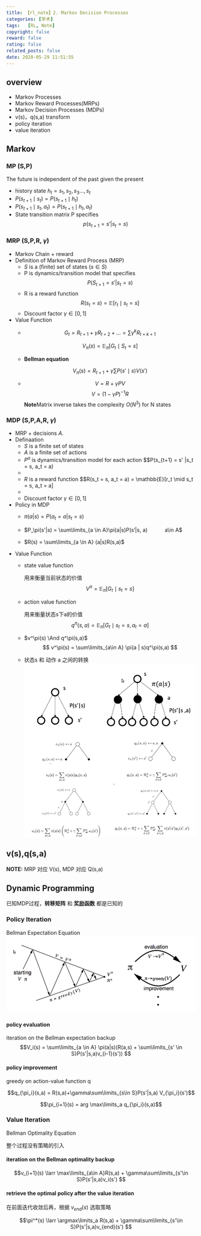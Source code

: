 ```yaml
---
title: 【rl_note】2. Markov Decision Processes
categories: [学术]
tags:   [RL, Note]
copyright: false
reward: false
rating: false
related_posts: false
date: 2020-05-29 11:51:55
---
```


## overview
- Markov Processes
- Markov Reward Processes(MRPs)
- Markov Decision Processes (MDPs)
- v(s)，q(s,a) transform
- policy iteration
- value iteration
  
## Markov
### MP (S,P)
The future is independent of the past given the present

- history state $h_t = {s_1,s_2,s_3...,s_t}$
- $P(s_{t+1}\mid s_t) = P(s_{t+1}\mid h_t)$
- $P(s_{t+1}\mid s_t, a_t) = P(s_{t+1}\mid h_t, a_t)$
- State transition matrix P specifies 
    $$p(s_{t+1} = s' |s_t = s)$$

### MRP (S,P,R, $\gamma$)
- Markov Chain + reward
- Definition of Markov Reward Process (MRP)
    - $S$ is a (finite) set of states ($s ∈ S$)
    - P is dynamics/transition model that specifies 
    $$P(S_{t+1} = s' |s_t = s)$$
    - R is a reward function 
    $$R(s_t = s) = \mathbb{E}[r_t \mid s_t = s]$$
    - Discount factor $\gamma \in [0,1]$
- Value Function
   - $$G_t = R_{t+1}+\gamma R_{t+2}+ ... = \sum\gamma^kR_{t+k+1}$$

        $$V_\pi(s) = \mathbb{E}_\pi[G_t\mid S_t=s]$$
    - **Bellman equation**
  
        $$V_\pi(s) = R_{t+1} + \gamma\sum P(s'\mid s)V(s')$$
    - $$ V = R + \gamma P V$$
        $$ V = (1-\gamma P)^{-1}R$$
        **Note**Matrix inverse takes the complexity $O(N^3 )$ for N states


### MDP (S,P,A,R, $\gamma$)
- MRP + decisions $A$.
- Definaation
    - $S$ is a finite set of states
    - $A$ is a finite set of actions
    - $P^a$ is dynamics/transition model for each action
        $$P(s_{t+1} = s' |s_t = s, a_t = a)
    - 
    - $R$ is a reward function 
        $$R(s_t = s, a_t = a) = \mathbb{E}[r_t \mid s_t = s, a_t = a]
    - 
    - Discount factor $\gamma \in [0, 1]$
- Policy in MDP
    - $\pi(a|s) = P(a_t = a|s_t = s)$
    - $P_\pi(s'|s) = \sum\limits_{a \in A}\pi(a|s)P(s‘|s, a) 　　　a\in A$  

    - $R(s) = \sum\limits_{a \in A} (a|s)R(s,a)$
- Value Function
    - state value function
        
        用来衡量当前状态的价值
        $$V^\pi = \mathbb{E}_\pi[G_t \mid s_t = s]$$

    - action value function
        
        用来衡量状态s下a的价值
        $$q^\pi(s,a) = \mathbb{E}_\pi[G_t \mid s_t =s, a_t = a]$$
    
    - $v^\pi(s) \And q^\pi(s,a)$
        $$ v^\pi(s) = \sum\limits_{a\in A} \pi(a | s)q^\pi(s,a) $$

    - 状态s 和 动作 a 之间的转换
        ![](/images/posts/rl/mdp/compare_mp_mdp.png)
        ![](/images/posts/rl/mdp/one.png)
        ![](/images/posts/rl/mdp/two.png)
        
## v(s),q(s,a)
**NOTE:** MRP 对应 V(s), MDP 对应 Q(s,a)

## Dynamic Programming
已知MDP过程，**转移矩阵** 和 **奖励函数** 都是已知的
### Policy Iteration
Bellman Expectation Equation
![](/images/posts/rl/mdp/policy_iteration.png)
#### policy evaluation
iteration on the Bellman expectation backup
$$V_i(s) = \sum\limits_{a \in A} \pi(a|s)(R(a,s) + \sum\limits_{s' \in S}P(s'|s,a)v_{i-1}(s')) $$

#### policy improvement
greedy on action-value function q

$$q_{\pi_i}(s,a) = R(s,a)+\gamma\sum\limits_{s\in S}P(s'|s,a) V_{\pi_i}(s')$$

$$\pi_{i+1}(s) =  arg \max\limits_a q_{\pi_i}(s,a)$$

### Value Iteration
Bellman Optimality Equation

整个过程没有策略的引入

#### iteration on the Bellman optimality backup
$$v_{i+1}(s) \larr \max\limits_{a\in A}R(s,a) + \gamma\sum\limits_{s'\in S}P(s'|s,a)v_i(s') $$

#### retrieve the optimal policy after the value iteration
在前面迭代收敛后再，根据 $v_{end}(s)$ 选取策略

$$\pi^*(s) \larr \argmax\limits_a R(s,a) + \gamma\sum\limits_{s'\in S}P(s'|s,a)v_{end}(s') $$


